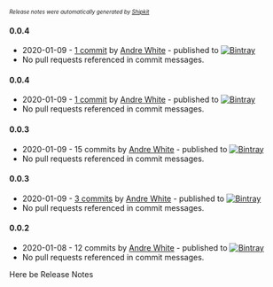 <sup><sup>*Release notes were automatically generated by [Shipkit](http://shipkit.org/)*</sup></sup>

#### 0.0.4
 - 2020-01-09 - [1 commit](https://github.com/truthencode/ddo-service/compare/u44-v0.0.3...u44-v0.0.4) by [Andre White](https://github.com/adarro) - published to [![Bintray](https://img.shields.io/badge/Bintray-0.0.4-green.svg)](https://dl.bintray.com/truthencode/ddo-service0.0.4)
 - No pull requests referenced in commit messages.

#### 0.0.4
 - 2020-01-09 - [1 commit](https://github.com/truthencode/ddo-service/compare/u44-v0.0.3...u44-v0.0.4) by [Andre White](https://github.com/adarro) - published to [![Bintray](https://img.shields.io/badge/Bintray-0.0.4-green.svg)](https://dl.bintray.com/truthencode/ddo-service0.0.4)
 - No pull requests referenced in commit messages.

#### 0.0.3
 - 2020-01-09 - 15 commits by [Andre White](https://github.com/adarro) - published to [![Bintray](https://img.shields.io/badge/Bintray-0.0.3-green.svg)](https://dl.bintray.com/truthencode/ddo-service0.0.3)
 - No pull requests referenced in commit messages.

#### 0.0.3
 - 2020-01-09 - [3 commits](https://github.com/truthencode/ddo-service/compare/u44-v0.0.2...u44-v0.0.3) by [Andre White](https://github.com/adarro) - published to [![Bintray](https://img.shields.io/badge/Bintray-0.0.3-green.svg)](https://dl.bintray.com/truthencode/ddo-service0.0.3)
 - No pull requests referenced in commit messages.

#### 0.0.2
 - 2020-01-08 - 12 commits by [Andre White](https://github.com/adarro) - published to [![Bintray](https://img.shields.io/badge/Bintray-0.0.2-green.svg)](https://dl.bintray.com/truthencode/ddo-service0.0.2)
 - No pull requests referenced in commit messages.

Here be Release Notes